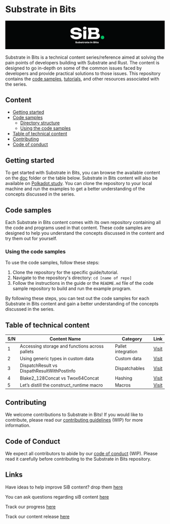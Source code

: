 # Substrate in Bits

![Substrate in Bits](./Images/sibbb.png)


Substrate in Bits is a technical content series/reference aimed at solving the pain points of developers building with Substrate and Rust. The content is designed to go in-depth on some of the common issues faced by developers and provide practical solutions to those issues. This repository contains the [code samples](https://github.com/Chondria/SiB/tree/main/Sandbox), [tutorials](https://github.com/Chondria/SiB/tree/main/docs), and other resources associated with the series.


## Content
- [Getting started](#getting-started)
- [Code samples](#code-samples)
  - [Directory structure](#directory-structure)
  - [Using the code samples](#using-the-code-samples)
- [Table of technical content](#table-of-technical-content)
- [Contributing](#contributing)
- [Code of conduct](#code-of-conduct)

## Getting started
To get started with Substrate in Bits, you can browse the available content on the [doc](https://github.com/Chondria/SiB/tree/main/docs) folder or the table below. Substrate in Bits content will also be available on [Polkadot.study](https://polkadot.study). You can clone the repository to your local machine and run the examples to get a better understanding of the concepts discussed in the series.

## Code samples
Each Substrate in Bits content comes with its own repository containing all the code and programs used in that content. These code samples are designed to help you understand the concepts discussed in the content and try them out for yourself. 


### Using the code samples
To use the code samples, follow these steps:

1. Clone the repository for the specific guide/tutorial. 
2. Navigate to the repository's directory: `cd [name of repo]`
3. Follow the instructions in the guide or the `README.md` file of the code sample repository to build and run the example program.

By following these steps, you can test out the code samples for each Substrate in Bits content and gain a better understanding of the concepts discussed in the series.

## Table of technical content

| S/N | Content Name | Category | Link |
| --- | --- | --- | --- |
| 1 | Accessing storage and functions across pallets | Pallet integration | [Visit](https://polkadot.study/tutorials/substrate-in-bits/docs/accessing-storage-and-functions-across-pallets) |
| 2 | Using generic types in custom data | Custom data | [Visit](https://polkadot.study/tutorials/substrate-in-bits/docs/using-generic-type-in-custom-data) |
| 3 | DispatchResult vs DispathResultWithPostInfo | Dispatchables | [Visit](https://polkadot.study/tutorials/substrate-in-bits/docs/DispatchResult%20vs%20DispathResultWithPostInfo) |
| 4 | Blake2_128Concat vs Twox64Concat | Hashing | [Visit](https://polkadot.study/tutorials/substrate-in-bits/docs/Blake2_128Concat%20vs%20Twox64Concat) |
| 5 | Let’s distill the construct_runtime macro | Macros | [Visit](https://#) |



## Contributing
We welcome contributions to Substrate in Bits! If you would like to contribute, please read our [contributing guidelines](https://github.com/Chondria/SiB/blob/main/CONTRIBUTING.md) (WIP) for more information.

## Code of Conduct
We expect all contributors to abide by our [code of conduct](https://github.com/Chondria/SiB/blob/main/CODE_OF_CONDUCT.md) (WIP). Please read it carefully before contributing to the Substrate in Bits repository.

## Links
Have ideas to help improve SiB content? drop them [here](https://github.com/Chondria/SiB/discussions/categories/ideas)

You can ask questions regarding siB content [here](https://github.com/Chondria/SiB/discussions/categories/q-a)

Track our progress [here](https://airtable.com/shrrqq3AdMIbaJ4xT)

Track our content release [here](https://airtable.com/shrogrBF0CJ4caIYL)
